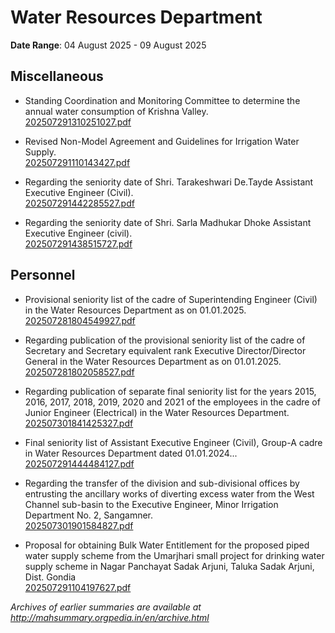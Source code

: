 # Water Resources Department

**Date Range**: 04 August 2025 - 09 August 2025


## Miscellaneous
- Standing Coordination and Monitoring Committee to determine the annual water consumption of Krishna Valley.\
  [202507291310251027.pdf](https://gr.maharashtra.gov.in/Site/Upload/Government%20Resolutions/English/202507291310251027.pdf)

- Revised Non-Model Agreement and Guidelines for Irrigation Water Supply.\
  [202507291110143427.pdf](https://gr.maharashtra.gov.in/Site/Upload/Government%20Resolutions/English/202507291110143427....pdf)

- Regarding the seniority date of Shri. Tarakeshwari De.Tayde Assistant Executive Engineer (Civil).\
  [202507291442285527.pdf](https://gr.maharashtra.gov.in/Site/Upload/Government%20Resolutions/English/202507291442285527.pdf)

- Regarding the seniority date of Shri. Sarla Madhukar Dhoke Assistant Executive Engineer (civil).\
  [202507291438515727.pdf](https://gr.maharashtra.gov.in/Site/Upload/Government%20Resolutions/English/202507291438515727....pdf)

## Personnel
- Provisional seniority list of the cadre of Superintending Engineer (Civil) in the Water Resources Department as on 01.01.2025.\
  [202507281804549927.pdf](https://gr.maharashtra.gov.in/Site/Upload/Government%20Resolutions/English/202507281804549927.pdf)

- Regarding publication of the provisional seniority list of the cadre of Secretary and Secretary equivalent rank Executive Director/Director General in the Water Resources Department as on 01.01.2025.\
  [202507281802058527.pdf](https://gr.maharashtra.gov.in/Site/Upload/Government%20Resolutions/English/202507281802058527.pdf)

- Regarding publication of separate final seniority list for the years 2015, 2016, 2017, 2018, 2019, 2020 and 2021 of the employees in the cadre of Junior Engineer (Electrical) in the Water Resources Department.\
  [202507301841425327.pdf](https://gr.maharashtra.gov.in/Site/Upload/Government%20Resolutions/English/202507301841425327.pdf)

- Final seniority list of Assistant Executive Engineer (Civil), Group-A cadre in Water Resources Department dated 01.01.2024...\
  [202507291444484127.pdf](https://gr.maharashtra.gov.in/Site/Upload/Government%20Resolutions/English/202507291444484127.pdf)

- Regarding the transfer of the division and sub-divisional offices by entrusting the ancillary works of diverting excess water from the West Channel sub-basin to the Executive Engineer, Minor Irrigation Department No. 2, Sangamner.\
  [202507301901584827.pdf](https://gr.maharashtra.gov.in/Site/Upload/Government%20Resolutions/English/202507301901584827.pdf)

- Proposal for obtaining Bulk Water Entitlement for the proposed piped water supply scheme from the Umarjhari small project for drinking water supply scheme in Nagar Panchayat Sadak Arjuni, Taluka Sadak Arjuni, Dist. Gondia\
  [202507291104197627.pdf](https://gr.maharashtra.gov.in/Site/Upload/Government%20Resolutions/English/202507291104197627...pdf)


*Archives of earlier summaries are available at http://mahsummary.orgpedia.in/en/archive.html*